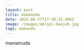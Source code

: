 ```yaml
---
layout: post
title: mamamuda
date: 2023-06-27T17:30:32.006Z
image: /images/ablipi-baejeh.jpg
tags: mamauda
---
```

m﻿amamuda